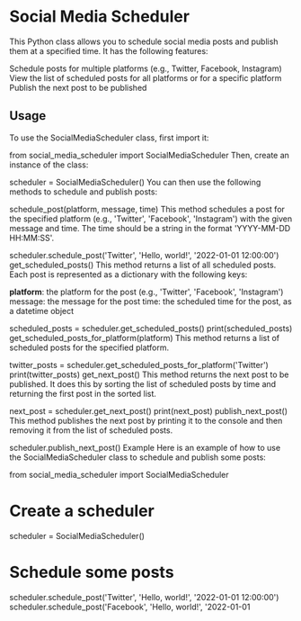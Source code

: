 # Social Media Scheduler
This Python class allows you to schedule social media posts and publish them at a specified time. It has the following features:

Schedule posts for multiple platforms (e.g., Twitter, Facebook, Instagram)
View the list of scheduled posts for all platforms or for a specific platform
Publish the next post to be published

## Usage
To use the SocialMediaScheduler class, first import it:

from social_media_scheduler import SocialMediaScheduler
Then, create an instance of the class:


scheduler = SocialMediaScheduler()
You can then use the following methods to schedule and publish posts:

schedule_post(platform, message, time)
This method schedules a post for the specified platform (e.g., 'Twitter', 'Facebook', 'Instagram') with the given message and time. The time should be a string in the format 'YYYY-MM-DD HH:MM:SS'.


scheduler.schedule_post('Twitter', 'Hello, world!', '2022-01-01 12:00:00')
get_scheduled_posts()
This method returns a list of all scheduled posts. Each post is represented as a dictionary with the following keys:

**platform**: the platform for the post (e.g., 'Twitter', 'Facebook', 'Instagram')
message: the message for the post
time: the scheduled time for the post, as a datetime object

scheduled_posts = scheduler.get_scheduled_posts()
print(scheduled_posts)
get_scheduled_posts_for_platform(platform)
This method returns a list of scheduled posts for the specified platform.


twitter_posts = scheduler.get_scheduled_posts_for_platform('Twitter')
print(twitter_posts)
get_next_post()
This method returns the next post to be published. It does this by sorting the list of scheduled posts by time and returning the first post in the sorted list.


next_post = scheduler.get_next_post()
print(next_post)
publish_next_post()
This method publishes the next post by printing it to the console and then removing it from the list of scheduled posts.


scheduler.publish_next_post()
Example
Here is an example of how to use the SocialMediaScheduler class to schedule and publish some posts:


from social_media_scheduler import SocialMediaScheduler

# Create a scheduler
scheduler = SocialMediaScheduler()

# Schedule some posts
scheduler.schedule_post('Twitter', 'Hello, world!', '2022-01-01 12:00:00')
scheduler.schedule_post('Facebook', 'Hello, world!', '2022-01-01
